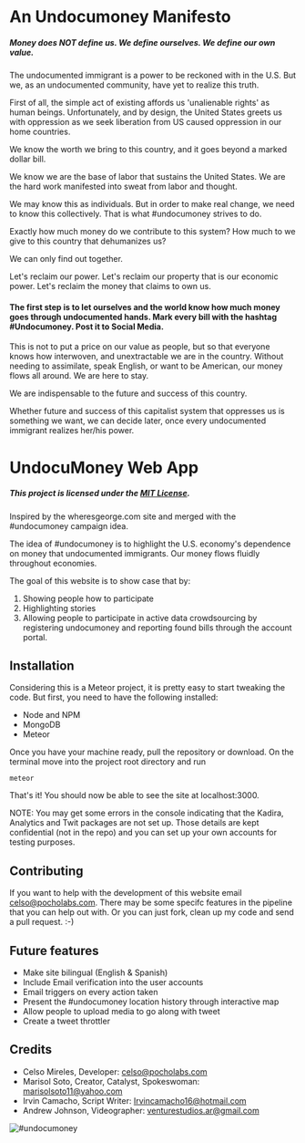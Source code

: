 # An Undocumoney Manifesto

##### Money does NOT define us. We define ourselves. We define our own value.

The undocumented immigrant is a power to be reckoned with in the U.S. But we, as an undocumented community, have yet to realize this truth.

First of all, the simple act of existing affords us 'unalienable rights' as human beings. Unfortunately, and by design, the United States greets us with oppression as we seek liberation from US caused oppression in our home countries.

We know the worth we bring to this country, and it goes beyond a marked dollar bill.

We know we are the base of labor that sustains the United States. We are the hard work manifested into sweat from labor and thought.

We may know this as individuals. But in order to make real change, we need to know this collectively. That is what #undocumoney strives to do.

Exactly how much money do we contribute to this system? How much to we give to this country that dehumanizes us?

We can only find out together.

Let's reclaim our power. Let's reclaim our property that is our economic power. Let's reclaim the money that claims to own us.

#### The first step is to let ourselves and the world know how much money goes through undocumented hands. Mark every bill with the hashtag #Undocumoney. Post it to Social Media.

This is not to put a price on our value as people, but so that everyone knows how interwoven, and unextractable we are in the country. Without needing to assimilate, speak English, or want to be American, our money flows all around. We are here to stay.

We are indispensable to the future and success of this country.

Whether future and success of this capitalist system that oppresses us is something we want, we can decide later, once every undocumented immigrant realizes her/his power.

# UndocuMoney Web App

##### This project is licensed under the [MIT License](https://opensource.org/licenses/MIT).

Inspired by the wheresgeorge.com site and merged with the #undocumoney campaign idea.

The idea of #undocumoney is to highlight the U.S. economy's dependence on money that undocumented immigrants. Our money flows fluidly throughout economies.

The goal of this website is to show case that by:
1. Showing people how to participate
2. Highlighting stories
3. Allowing people to participate in active data crowdsourcing by registering undocumoney and reporting found bills through the account portal.

## Installation

Considering this is a Meteor project, it is pretty easy to start tweaking the code. But first, you need to have the following installed:

- Node and NPM
- MongoDB
- Meteor

Once you have your machine ready, pull the repository or download. On the terminal move into the project root directory and run

```
meteor
```

That's it! You should now be able to see the site at localhost:3000.

NOTE: You may get some errors in the console indicating that the Kadira, Analytics and Twit packages are not set up. Those details are kept confidential (not in the repo) and you can set up your own accounts for testing purposes.

## Contributing

If you want to help with the development of this website email celso@pocholabs.com. There may be some specifc features in the pipeline that you can help out with. Or you can just fork, clean up my code and send a pull request. :-)

## Future features

- Make site bilingual (English & Spanish)
- Include Email verification into the user accounts
- Email triggers on every action taken
- Present the #undocumoney location history through interactive map
- Allow people to upload media to go along with tweet
- Create a tweet throttler

## Credits

- Celso Mireles, Developer: celso@pocholabs.com
- Marisol Soto, Creator, Catalyst, Spokeswoman: marisolsoto11@yahoo.com
- Irvin Camacho, Script Writer: Irvincamacho16@hotmail.com
- Andrew Johnson, Videographer: venturestudios.ar@gmail.com

![#undocumoney](https://dl.dropboxusercontent.com/u/16972085/undocumoney.jpg)
